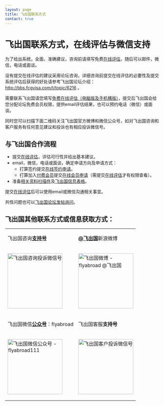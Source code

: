 ```yaml
---
layout: page
title: 飞出国联系方式
contact: true
---
```


# 飞出国联系方式，在线评估与微信支持

为了给出系统，全面，准确建议，咨询前请填写免费<a href="http://pg.flyabroad.hk" target="_blank">在线评估</a>，随后可以邮件，微信，电话或面谈。

没有提交在线评估的建议采用论坛咨询，详细咨询前提交在线评估的必要性及提交系统评估后获得的好处请参考飞出国论坛介绍： <a href="http://bbs.fcgvisa.com/t/topic/6216" target="_blank">http://bbs.fcgvisa.com/t/topic/6216</a> 。

需要联系飞出国请您填写<a href="http://pg.flyabroad.hk" target="_blank">免费在线评估（电脑版及手机横版）</a>，提交后飞出国会给您分配论坛免费会员权限，提供email评估结果，也可以预约电话（微信）或面谈。

同时您可以扫描下面二维码关注飞出国官方微博和微信公众号，如对飞出国咨询和客户服务有任何意见建议和投诉也有相应投诉微信号。

## 与飞出国合作流程

- 提交<a href="http://pg.flyabroad.hk" target="_blank">在线评估</a>，评估可行性并给出基本建议。
- email，微信，电话或面谈，确定申请方向及申请方式：
  - 打算签约提交<a href="http://sign.flyabroadvisa.com/" target="_blank">在线签约申请</a>。
  - 打算加入<a href="http://bbs.fcgvisa.com/t/topic/29139" target="_blank">付费会员</a>提交<a href="http://member.flyabroadvisa.com/" target="_blank">在线会员申请</a>（需提交<a href="http://pg.flyabroad.hk" target="_blank">在线评估</a>才有权限查看）。 
- 准备<a href="http://bbs.fcgvisa.com/t/topic/1751" target="_blank">相关资料扫描件</a>及<a href="http://kit.flyabroadvisa.com/d/INFO.zip" target="_blank">飞出国信息表格</a>。

提交<a href="http://pg.flyabroad.hk" target="_blank">在线评估</a>后可以使用email或微信沟通相关事宜。

共性问题也可以<a href="http://bbs.fcgvisa.com" target="_blank">飞出国论坛发帖询问</a>。

## 飞出国其他联系方式或信息获取方式：

<div class="mobile-side-scroller">
<table>

<tr>
<td><p>飞出国咨询<strong><u>支持号</u></strong></p></td>
<td><p><a href="http://weibo.com/flyabroad" target="_blank" ><strong>@飞出国</strong></a>新浪微博</p></td>
</tr>
<tr>
<td><p><img src="http://kit.flyabroadvisa.com/wx18/zixun-support-wx.jpeg" width="180" height="180" border="0" alt="飞出国咨询投诉微信号"></p></td>
<td><p><img src="http://kit.flyabroadvisa.com/wb/fly.jpeg" width="180" height="180" border="0" alt="飞出国微博 - flyabroad @飞出国"></p></td>
</tr>

<tr>
<td><p>飞出国微信<strong><u>公众号</u></strong>：flyabroad</p></td>
<td><p>飞出国客服<strong>支持号</strong></p></td>
</tr>
<tr>
<td><p><img src="http://kit.flyabroadvisa.com/wxfly/15.jpg" width="180" height="180" border="0" alt="飞出国微信公众号 - flyabroad111"></p></td>
<td><p><img src="http://kit.flyabroadvisa.com/wxfly/fcg-flyabroad.jpeg" width="180" height="180" border="0" alt="飞出国客户投诉微信号"></p></td>
</tr>

</table>
</div>